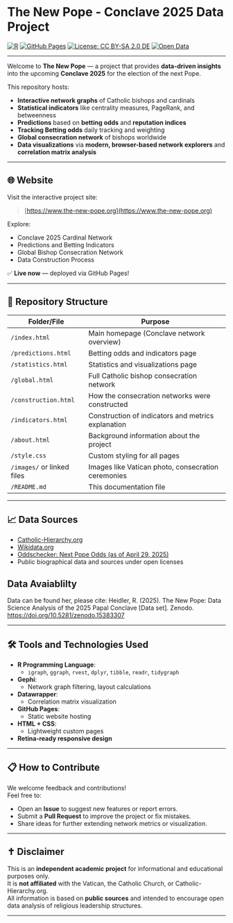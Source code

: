 # The New Pope - Conclave 2025 Data Project

[![R](https://img.shields.io/badge/Built%20with-R-276DC3?logo=R&logoColor=white)](https://www.r-project.org/)
[![GitHub Pages](https://img.shields.io/badge/Hosted%20on-GitHub%20Pages-327FC7?logo=github)](https://pages.github.com/)
[![License: CC BY-SA 2.0 DE](https://img.shields.io/badge/License-CC%20BY--SA%202.0%20DE-lightgrey)](https://creativecommons.org/licenses/by-sa/2.0/de/legalcode)
[![Open Data](https://img.shields.io/badge/Data-Open%20Data-green)](https://opendatahandbook.org/)

---

Welcome to **The New Pope** — a project that provides **data-driven insights** into the upcoming **Conclave 2025** for the election of the next Pope.

This repository hosts:
- **Interactive network graphs** of Catholic bishops and cardinals
- **Statistical indicators** like centrality measures, PageRank, and betweenness
- **Predictions** based on **betting odds** and **reputation indices**
- **Tracking Betting odds** daily tracking and weighting
- **Global consecration network** of bishops worldwide
- **Data visualizations** via **modern, browser-based network explorers** and **correlation matrix analysis**

---

## 🌐 Website

Visit the interactive project site:

> [https://www.the-new-pope.org](https://www.the-new-pope.org)

Explore:
- Conclave 2025 Cardinal Network
- Predictions and Betting Indicators
- Global Bishop Consecration Network
- Data Construction Process

✅ **Live now** — deployed via GitHub Pages!

---

## 📂 Repository Structure

| Folder/File              | Purpose                                                   |
|---------------------------|-----------------------------------------------------------|
| `/index.html`             | Main homepage (Conclave network overview)                |
| `/predictions.html`       | Betting odds and indicators page                         |
| `/statistics.html`        | Statistics and visualizations page                       |
| `/global.html`            | Full Catholic bishop consecration network                |
| `/construction.html`      | How the consecration networks were constructed            |
| `/indicators.html`        | Construction of indicators and metrics explanation       |
| `/about.html`             | Background information about the project                 |
| `/style.css`              | Custom styling for all pages                             |
| `/images/` or linked files | Images like Vatican photo, consecration ceremonies        |
| `/README.md`              | This documentation file                                  |

---

## 📈 Data Sources

- [Catholic-Hierarchy.org](https://www.catholic-hierarchy.org/)
- [Wikidata.org](https://www.wikidata.org/)
- [Oddschecker: Next Pope Odds (as of April 29, 2025)](https://www.oddschecker.com/insight/specials/20250421-next-pope-odds-who-is-favourite-to-succeed-francis)
- Public biographical data and sources under open licenses

## Data Avaiablilty

Data can be found her, please cite:
Heidler, R. (2025). The New Pope: Data Science Analysis of the 2025 Papal Conclave [Data set]. Zenodo. https://doi.org/10.5281/zenodo.15383307

---

## 🛠️ Tools and Technologies Used

- **R Programming Language**:
  - `igraph`, `ggraph`, `rvest`, `dplyr`, `tibble`, `readr`, `tidygraph`
- **Gephi**:
  - Network graph filtering, layout calculations
- **Datawrapper**:
  - Correlation matrix visualization
- **GitHub Pages**:
  - Static website hosting
- **HTML + CSS**:
  - Lightweight custom pages
- **Retina-ready responsive design**

---

## 📋 How to Contribute

We welcome feedback and contributions!  
Feel free to:
- Open an **Issue** to suggest new features or report errors.
- Submit a **Pull Request** to improve the project or fix mistakes.
- Share ideas for further extending network metrics or visualization.

---

## ✝️ Disclaimer

This is an **independent academic project** for informational and educational purposes only.  
It is **not affiliated** with the Vatican, the Catholic Church, or Catholic-Hierarchy.org.  
All information is based on **public sources** and intended to encourage open data analysis of religious leadership structures.

---
